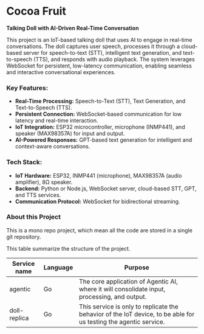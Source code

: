 # Cocoa Fruit
**Talking Doll with AI-Driven Real-Time Conversation**

This project is an IoT-based talking doll that uses AI to engage in real-time conversations. The doll captures user speech, processes it through a cloud-based server for speech-to-text (STT), intelligent text generation, and text-to-speech (TTS), and responds with audio playback. The system leverages WebSocket for persistent, low-latency communication, enabling seamless and interactive conversational experiences.

### Key Features:
- **Real-Time Processing:** Speech-to-Text (STT), Text Generation, and Text-to-Speech (TTS).
- **Persistent Connection:** WebSocket-based communication for low latency and real-time interaction.
- **IoT Integration:** ESP32 microcontroller, microphone (INMP441), and speaker (MAX98357A) for input and output.
- **AI-Powered Responses:** GPT-based text generation for intelligent and context-aware conversations.

### Tech Stack:
- **IoT Hardware:** ESP32, INMP441 (microphone), MAX98357A (audio amplifier), 8Ω speaker.
- **Backend:** Python or Node.js, WebSocket server, cloud-based STT, GPT, and TTS services.
- **Communication Protocol:** WebSocket for bidirectional streaming.

### About this Project

This is a mono repo project, which mean all the code are stored in a single git repository.

This table summarize the structure of the project.


| Service name | Language | Purpose                                                                                      |
|--------------|----------|----------------------------------------------------------------------------------------------|
| agentic      | Go       | The core application of Agentic AI, where it will consolidate input, processing, and output. |
| doll-replica | Go       | This service is only to replicate the behavior of the IoT device, to be able for us testing the agentic service. |